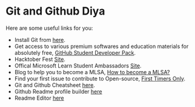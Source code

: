 # Git and Github Diya
Here are some useful links for you:
- Install Git from [here](https://git-scm.com/downloads).
- Get access to various premium softwares and education materials for absolutely free, [GitHub Student Developer Pack](https://education.github.com/students).
- Hacktober Fest [Site](https://hacktoberfest.com/).
- Offical Microsoft Learn Student Ambassadors [Site](https://studentambassadors.microsoft.com/).
- Blog to help you to become a MLSA, [How to become a MLSA?](https://dev.to/tina_popli/all-about-microsoft-learn-student-ambassadors-mlsa-22nc)
- Find your first issue to contribute to Open-source, [First Timers Only](https://www.firsttimersonly.com/).
- Git and Github Cheatsheet [here](https://github.com/EshanTrivedi21/Git-CheatSheet).
- Github Readme profile builder [here](https://rahuldkjain.github.io/gh-profile-readme-generator/)
- Readme Editor [here](https://readme.so/editor)
